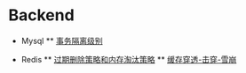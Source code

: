 # Backend <!-- {docsify-ignore} -->

* Mysql
** [事务隔离级别](/Backend/mysql/事务隔离级别.md)

* Redis
** [过期删除策略和内存淘汰策略](/Backend/redis/过期删除策略和内存淘汰策略.md)
** [缓存穿透-击穿-雪崩](/Backend/redis/缓存穿透-击穿-雪崩.md)
